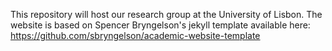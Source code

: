 This repository will host our research group at the University of Lisbon.
The website is based on Spencer Bryngelson's jekyll template available here: https://github.com/sbryngelson/academic-website-template
